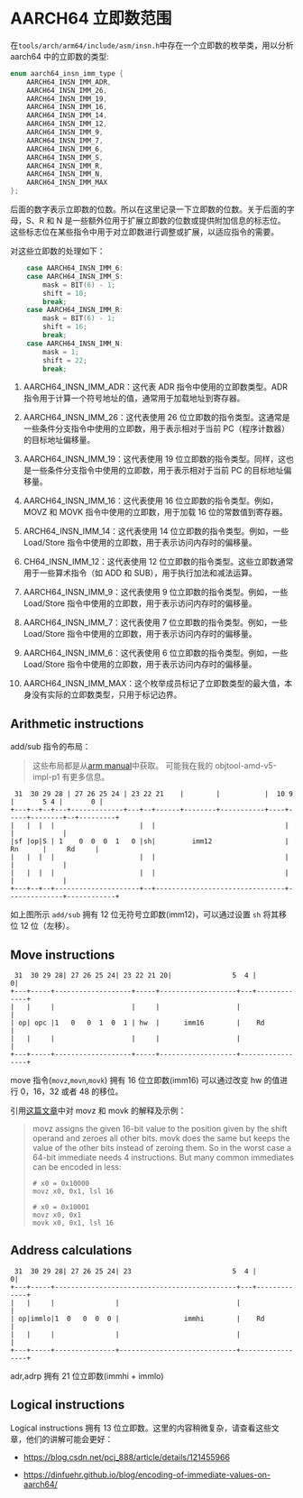 # AARCH64 立即数范围

在`tools/arch/arm64/include/asm/insn.h`中存在一个立即数的枚举类，用以分析 aarch64 中的立即数的类型:

```c
enum aarch64_insn_imm_type {
	AARCH64_INSN_IMM_ADR,
	AARCH64_INSN_IMM_26,
	AARCH64_INSN_IMM_19,
	AARCH64_INSN_IMM_16,
	AARCH64_INSN_IMM_14,
	AARCH64_INSN_IMM_12,
	AARCH64_INSN_IMM_9,
	AARCH64_INSN_IMM_7,
	AARCH64_INSN_IMM_6,
	AARCH64_INSN_IMM_S,
	AARCH64_INSN_IMM_R,
	AARCH64_INSN_IMM_N,
	AARCH64_INSN_IMM_MAX
};
```

后面的数字表示立即数的位数。所以在这里记录一下立即数的位数。关于后面的字母，S、R 和 N 是一些额外位用于扩展立即数的位数或提供附加信息的标志位。
这些标志位在某些指令中用于对立即数进行调整或扩展，以适应指令的需要。

对这些立即数的处理如下：

```c
	case AARCH64_INSN_IMM_6:
	case AARCH64_INSN_IMM_S:
		mask = BIT(6) - 1;
		shift = 10;
		break;
	case AARCH64_INSN_IMM_R:
		mask = BIT(6) - 1;
		shift = 16;
		break;
	case AARCH64_INSN_IMM_N:
		mask = 1;
		shift = 22;
		break;
```

1. AARCH64_INSN_IMM_ADR：这代表 ADR 指令中使用的立即数类型。ADR
   指令用于计算一个符号地址的值，通常用于加载地址到寄存器。

2. AARCH64_INSN_IMM_26：这代表使用 26 位立即数的指令类型。这通常是一些条件分支指令中使用的立即数，用于表示相对于当前
   PC（程序计数器）的目标地址偏移量。

3. AARCH64_INSN_IMM_19：这代表使用 19
   位立即数的指令类型。同样，这也是一些条件分支指令中使用的立即数，用于表示相对于当前 PC 的目标地址偏移量。

4. AARCH64_INSN_IMM_16：这代表使用 16 位立即数的指令类型。例如，MOVZ 和 MOVK 指令中使用的立即数，用于加载 16
   位的常数值到寄存器。

5. ARCH64_INSN_IMM_14：这代表使用 14 位立即数的指令类型。例如，一些 Load/Store
   指令中使用的立即数，用于表示访问内存时的偏移量。

6. CH64_INSN_IMM_12：这代表使用 12 位立即数的指令类型。这些立即数通常用于一些算术指令（如 ADD 和
   SUB），用于执行加法和减法运算。

7. AARCH64_INSN_IMM_9：这代表使用 9 位立即数的指令类型。例如，一些 Load/Store
   指令中使用的立即数，用于表示访问内存时的偏移量。

8. AARCH64_INSN_IMM_7：这代表使用 7 位立即数的指令类型。例如，一些 Load/Store
   指令中使用的立即数，用于表示访问内存时的偏移量。

9. AARCH64_INSN_IMM_6：这代表使用 6 位立即数的指令类型。例如，一些 Load/Store
   指令中使用的立即数，用于表示访问内存时的偏移量。

10. AARCH64_INSN_IMM_MAX：这个枚举成员标记了立即数类型的最大值，本身没有实际的立即数类型，只用于标记边界。

## Arithmetic instructions

add/sub 指令的布局：

> 这些布局都是从[arm manual](https://developer.arm.com/documentation/ddi0596/2020-12?lang=en)中获取。
> 可能我在我的 objtool-amd-v5-impl-p1 有更多信息。

```
 31  30 29 28 | 27 26 25 24 | 23 22 21    |        |           |  10 9    |       5 4 |       0 |
+---+--+--+---+-------------+---+--+------+--------+-----------+----+-----+--------+--+---------+
|   |  |  |                     |  |                                |              |            |
|sf |op|S | 1    0  0  0  1   0 |sh|         imm12                  |      Rn      |     Rd     |
|   |  |  |                     |  |                                |              |            |
|   |  |  |                     |  |                                |              |            |
+---+--+--+---------------------+--+--------------------------------+--------------+------------+
```

如上图所示 `add/sub` 拥有 12 位无符号立即数(imm12)，可以通过设置 `sh` 将其移位 12 位（左移）。

## Move instructions

```
 31  30 29 28| 27 26 25 24| 23 22 21 20|               5  4 |            0|
+---+-----+-------------------+-----+-------------------+---+-------------+
|   |     |                   |     |                   |                 |
| op| opc |1   0   0  1  0  1 | hw  |      imm16        |    Rd           |
|   |     |                   |     |                   |                 |
+---+-----+-------------------+-----+-------------------+-----------------+
```

move 指令(`movz`,`movn`,`movk`) 拥有 16 位立即数(imm16) 可以通过改变 hw 的值进行 0，16，32
或者 48 的移位。

引用[这篇文章](https://dinfuehr.github.io/blog/encoding-of-immediate-values-on-aarch64/)中对 movz 和 movk 的解释及示例：

> movz assigns the given 16-bit value to the position given by the shift operand and zeroes all other bits.
> movk does the same but keeps the value of the other bits instead of zeroing them.
> So in the worst case a 64-bit immediate needs 4 instructions.
> But many common immediates can be encoded in less:
>
> ```
> # x0 = 0x10000
> movz x0, 0x1, lsl 16
>
> # x0 = 0x10001
> movz x0, 0x1
> movk x0, 0x1, lsl 16
> ```

## Address calculations

```
 31  30 29 28| 27 26 25 24| 23                         5  4 |            0|
+---+-----+---------------------------------------------+---+-------------+
|   |     |               |                             |                 |
| op|immlo|1  0   0  0  0 |                immhi        |    Rd           |
|   |     |               |                             |                 |
+---+-----+---------------+-----------------------------+-----------------+
```

adr,adrp 拥有 21 位立即数(immhi + immlo)

## Logical instructions

Logical instructions 拥有 13 位立即数。这里的内容稍微复杂，请查看这些文章，他们的讲解可能会更好：

- https://blog.csdn.net/pcj_888/article/details/121455966

- https://dinfuehr.github.io/blog/encoding-of-immediate-values-on-aarch64/
